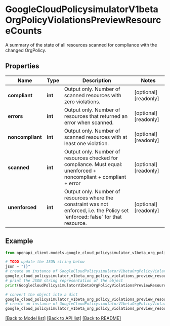# GoogleCloudPolicysimulatorV1betaOrgPolicyViolationsPreviewResourceCounts

A summary of the state of all resources scanned for compliance with the changed OrgPolicy.

## Properties

Name | Type | Description | Notes
------------ | ------------- | ------------- | -------------
**compliant** | **int** | Output only. Number of scanned resources with zero violations. | [optional] [readonly] 
**errors** | **int** | Output only. Number of resources that returned an error when scanned. | [optional] [readonly] 
**noncompliant** | **int** | Output only. Number of scanned resources with at least one violation. | [optional] [readonly] 
**scanned** | **int** | Output only. Number of resources checked for compliance. Must equal: unenforced + noncompliant + compliant + error | [optional] [readonly] 
**unenforced** | **int** | Output only. Number of resources where the constraint was not enforced, i.e. the Policy set &#x60;enforced: false&#x60; for that resource. | [optional] [readonly] 

## Example

```python
from openapi_client.models.google_cloud_policysimulator_v1beta_org_policy_violations_preview_resource_counts import GoogleCloudPolicysimulatorV1betaOrgPolicyViolationsPreviewResourceCounts

# TODO update the JSON string below
json = "{}"
# create an instance of GoogleCloudPolicysimulatorV1betaOrgPolicyViolationsPreviewResourceCounts from a JSON string
google_cloud_policysimulator_v1beta_org_policy_violations_preview_resource_counts_instance = GoogleCloudPolicysimulatorV1betaOrgPolicyViolationsPreviewResourceCounts.from_json(json)
# print the JSON string representation of the object
print(GoogleCloudPolicysimulatorV1betaOrgPolicyViolationsPreviewResourceCounts.to_json())

# convert the object into a dict
google_cloud_policysimulator_v1beta_org_policy_violations_preview_resource_counts_dict = google_cloud_policysimulator_v1beta_org_policy_violations_preview_resource_counts_instance.to_dict()
# create an instance of GoogleCloudPolicysimulatorV1betaOrgPolicyViolationsPreviewResourceCounts from a dict
google_cloud_policysimulator_v1beta_org_policy_violations_preview_resource_counts_from_dict = GoogleCloudPolicysimulatorV1betaOrgPolicyViolationsPreviewResourceCounts.from_dict(google_cloud_policysimulator_v1beta_org_policy_violations_preview_resource_counts_dict)
```
[[Back to Model list]](../README.md#documentation-for-models) [[Back to API list]](../README.md#documentation-for-api-endpoints) [[Back to README]](../README.md)


